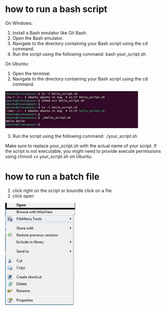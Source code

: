 # how to run a bash script
On Windows:
1. Install a Bash emulator like Git Bash.
2. Open the Bash emulator.
3. Navigate to the directory containing your Bash script using the cd command.
4. Run the script using the following command: bash your_script.sh

On Ubuntu:
1. Open the terminal.
2. Navigate to the directory containing your Bash script using the cd command.

![Local Image](images/chmod.jpg)

3. Run the script using the following command: ./your_script.sh

Make sure to replace your_script.sh with the actual name of your script. If the script is not executable, you might need to provide execute permissions using chmod +x your_script.sh on Ubuntu.

# how to run a batch file
1. click right on the script or boundle click on a file
2. click open 

![Local Image](images/open.jpg)
